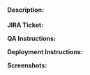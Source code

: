#### Description:


**JIRA Ticket:** 

**QA Instructions:**

**Deployment Instructions:**

**Screenshots:**
